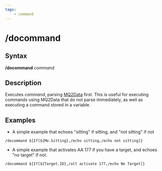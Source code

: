 ```yaml
---
tags:
    - command
---
```

# /docommand

## Syntax

**/docommand** _command_

## Description

Executes _command_, parsing [MQ2Data](../../macros/mqdata.md) first. This is useful for executing commands using MQ2Data that do not parse immediately, as well as executing a command stored in a variable.

## Examples

* A simple example that echoes "sitting" if sitting, and "not sitting" if not

```text
/docommand ${If[${Me.Sitting},/echo sitting,/echo not sitting]}
```

* A simple example that activates AA 177 if you have a target, and echoes "no target" if not.

```text
/docommand ${If[${Target.ID},/alt activate 177,/echo No Target]}
```

